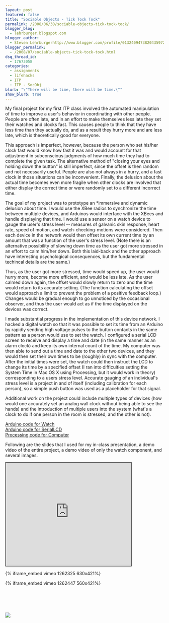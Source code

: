```yaml
---
layout: post
featured: false
title: "Sociable Objects - Tick Tock Tock"
permalink: /2008/06/30/sociable-objects-tick-tock-tock/
blogger_blog:
  - lehrburger.blogspot.com
blogger_author:
  - Steven Lehrburgerhttp://www.blogger.com/profile/01324094738204359728noreply@blogger.com
blogger_permalink:
  - /2008/07/sociable-objects-tick-tock-tock.html
dsq_thread_id:
  - 17673058
categories:
  - assignments
  - lifehacks
  - ITP
  - ITP - SocObj
blurb: "\"There will be time, there will be time.\""
show_blurb: true
---
```

My final project for my first ITP class involved the automated manipulation of time to improve a user's behavior in coordinating with other people. People are often late, and in an effort to make themselves less late they set their watches and clocks fast. This causes people to think that they have less time than they actually do, and as a result they hurry more and are less late, which is theoretically good for everyone.

This approach is imperfect, however, because the person who set his/her clock fast would know how fast it was and would account for that adjustment in subconscious judgments of how much time they had to complete the given task. The alternative method of "closing your eyes and holding down the button" is still imperfect, since the offset is then random and not necessarily useful. People are also not always in a hurry, and a fast clock in those situations can be inconvenient. Finally, the delusion about the actual time becomes even more fragile when other clocks are involved that either display the correct time or were randomly set to a different incorrect time.

The goal of my project was to prototype an *immersive and dynamic delusion about time. I would use the XBee radios to synchronize the time between multiple devices, and Arduinos would interface with the XBees and handle displaying that time. I would use a sensor on a watch device to gauge the user's stress level -- measures of galvanic skin response, heart rate, speed of motion, and watch-checking-motions were considered. Then each device in the network would then offset its own current time by an amount that was a function of the user's stress level. (Note there is an alternative possibility of slowing down time as the user got more stressed in an effort to calm him/her down. Both this laid-back and the other approach have interesting psychological consequences, but the fundamental techincal details are the same.)

Thus, as the user got more stressed, time would speed up, the user would hurry more, become more efficient, and would be less late. As the user calmed down again, the offset would slowly return to zero and the time would return to its accurate setting. (The function calculating the offset would approach a limit to prevent the problem of a positive feedback loop.) Changes would be gradual enough to go unnoticed by the occasional observer, and thus the user would act as if the time displayed on the devices was correct.

I made substantial progress in the implementation of this device network. I hacked a digital watch so that it was possible to set its time from an Arduino by rapidly sending high voltage pulses to the button contacts in the same pattern as a person would use to set the watch. I configured a serial LCD screen to receive and display a time and date (in the same manner as an alarm clock) and keep its own internal count of the time. My computer was then able to send out a time and date to the other two devices, and they would then set their own times to be (roughly) in sync with the computer. After the initial times were set, the watch could then instruct the LCD to change its time by a specified offset (I ran into difficulties setting the System Time in Mac OS X using Processing, but it would work in theory) corresponding to a users stress level. Accurate gauging of an individual's stress level is a project in and of itself (including calibration for each person), so a simple push button was used as a placeholder for that signal.

Additional work on the project could include multiple types of devices (how would one accurately set an analog wall clock without being able to see the hands) and the introduction of multiple users into the system (what's a clock to do if one person in the room is stressed, and the other is not).

[Arduino code for Watch][1]  
[Arduino code for SerialLCD][2]  
[Processing code for Computer][3]

Following are the slides that I used for my in-class presentation, a demo video of the entire project, a demo video of only the watch component, and several images.

<iframe src="http://280slides.com/Viewer/?user=4512&amp;name=ITP_SocObj_final" style="border: 1px solid black; padding: 0pt;" height="328" width="400"></iframe>

{% iframe_embed vimeo 1262325 630x421%}

{% iframe_embed vimeo 1262447 560x421%}
  
###### <a href="http://lehrburger.com/SocObj_FinalProject/SocObj_FinalProject-2.jpg"><img src="http://lehrburger.com/SocObj_FinalProject/SocObj_FinalProject-2.jpg" alt="" id="BLOGGER_PHOTO_ID_5205122160176868562" /></a>

###### <a href="http://lehrburger.com/SocObj_FinalProject/SocObj_FinalProject-5.jpg"><img src="http://lehrburger.com/SocObj_FinalProject/SocObj_FinalProject-5.jpg" alt="" id="BLOGGER_PHOTO_ID_5205122160176868562" /></a>

###### <a href="http://lehrburger.com/SocObj_FinalProject/SocObj_FinalProject-10.jpg"><img src="http://lehrburger.com/SocObj_FinalProject/SocObj_FinalProject-10.jpg" alt=" " id="BLOGGER_PHOTO_ID_5205122160176868562" /></a>

###### <a href="http://lehrburger.com/SocObj_FinalProject/SocObj_FinalProject-14.jpg"><img src="http://lehrburger.com/SocObj_FinalProject/SocObj_FinalProject-14.jpg" alt="" id="BLOGGER_PHOTO_ID_5205122160176868562" /></a>

###### <a href="http://lehrburger.com/SocObj_FinalProject/SocObj_FinalProject-16.jpg"><img src="http://lehrburger.com/SocObj_FinalProject/SocObj_FinalProject-16.jpg" alt="" id="BLOGGER_PHOTO_ID_5205122160176868562" /></a>

###### <a href="http://lehrburger.com/SocObj_FinalProject/SocObj_FinalProject-19.jpg"><img src="http://lehrburger.com/SocObj_FinalProject/SocObj_FinalProject-19.jpg" alt="" id="BLOGGER_PHOTO_ID_5205122160176868562" /></a>

###### <a href="http://lehrburger.com/SocObj_FinalProject/SocObj_FinalProject-21.jpg"><img src="http://lehrburger.com/SocObj_FinalProject/SocObj_FinalProject-21.jpg" alt="" id="BLOGGER_PHOTO_ID_5205122160176868562" /></a>

###### <a href="http://lehrburger.com/SocObj_FinalProject/SocObj_FinalProject-24.jpg"><img src="http://lehrburger.com/SocObj_FinalProject/SocObj_FinalProject-24.jpg" alt="" id="BLOGGER_PHOTO_ID_5205122160176868562" /></a>

 [1]: http://lehrburger.com/FP_Watch_web.pde
 [2]: http://lehrburger.com/FP_SerialLCD_web.pde
 [3]: http://lehrburger.com/FP_Computer_web.pde

